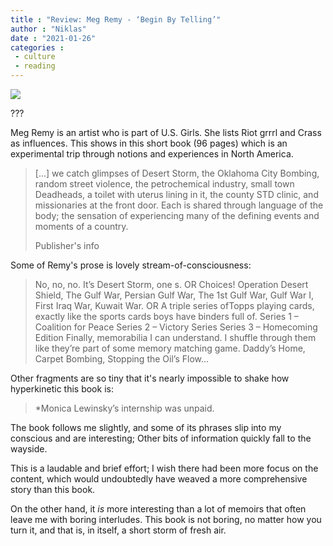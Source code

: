 ```yaml
---
title : "Review: Meg Remy - ‘Begin By Telling’"
author : "Niklas"
date : "2021-01-26"
categories : 
 - culture
 - reading
---
```


![](https://niklasblog.com/wp-content/9781771666633_1539-1.jpg)

???

Meg Remy is an artist who is part of U.S. Girls. She lists Riot grrrl and Crass as influences. This shows in this short book (96 pages) which is an experimental trip through notions and experiences in North America.

> \[...\] we catch glimpses of Desert Storm, the Oklahoma City Bombing, random street violence, the petrochemical industry, small town Deadheads, a toilet with uterus lining in it, the county STD clinic, and missionaries at the front door. Each is shared through language of the body; the sensation of experiencing many of the defining events and moments of a country.
> 
> Publisher's info

Some of Remy's prose is lovely stream-of-consciousness:

> No, no, no. It’s Desert Storm, one s. OR Choices! Operation Desert Shield, The Gulf War, Persian Gulf War, The 1st Gulf War, Gulf War I, First Iraq War, Kuwait War. OR A triple series ofTopps playing cards, exactly like the sports cards boys have binders full of. Series 1 – Coalition for Peace Series 2 – Victory Series Series 3 – Homecoming Edition Finally, memorabilia I can understand. I shuffle through them like they’re part of some memory matching game. Daddy’s Home, Carpet Bombing, Stopping the Oil’s Flow…

Other fragments are so tiny that it's nearly impossible to shake how hyperkinetic this book is:

> \*Monica Lewinsky’s internship was unpaid.

The book follows me slightly, and some of its phrases slip into my conscious and are interesting; Other bits of information quickly fall to the wayside.

This is a laudable and brief effort; I wish there had been more focus on the content, which would undoubtedly have weaved a more comprehensive story than this book.

On the other hand, it _is_ more interesting than a lot of memoirs that often leave me with boring interludes. This book is not boring, no matter how you turn it, and that is, in itself, a short storm of fresh air.
